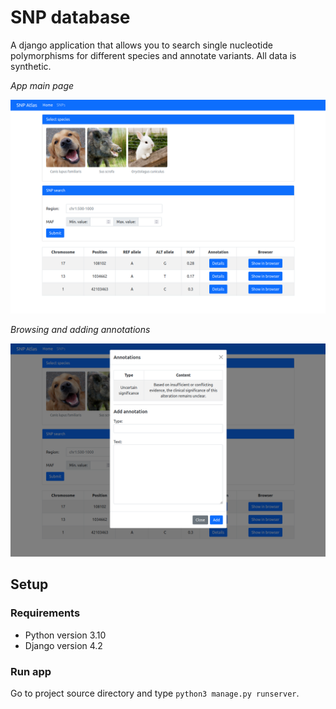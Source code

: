 # SNP database
A django application that allows you to search single nucleotide polymorphisms for different species and annotate variants. All data is synthetic.

<i>App main page</i>
<center><img src="screenshots/app_main.png" alt="Main page screenshot"></center>

<i>Browsing and adding annotations</i>
<center><img src="screenshots/annotations.png" alt="Annotations screenshot"></center>

## Setup

### Requirements
* Python version 3.10
* Django version 4.2

### Run app
Go to project source directory and type `python3 manage.py runserver`.
